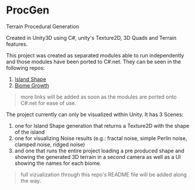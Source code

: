 # ProcGen

Terrain Procedural Generation

Created in Unity3D using C#, unity's Texture2D, 3D Quads and Terrain features.

This project was created as separated modules able to run independently and those modules have been ported to C#.net. They can be seen in the following repos:

1. [Island Shape](https://github.com/brunorc93/islandShapeGen.net)  
1. [Biome Growth](https://github.com/brunorc93/BiomeGrowth.net)  
> more links will be added as soon as the modules are ported onto C#.net for ease of use.  

The project currently can only be visualized within Unity. It has 3 Scenes:
1. one for Island Shape generation that returns a Texture2D with the shape of the island  
1. one for visualizing Noise results (e.g.: fractal noise, simple Perlin noise, clamped noise, ridged noise)
1. and one that runs the entire project loading a pre produced shape and showing the generated 3D terrain in a second camera as well as a UI showing the names for each biome.
> full vizualization through this repo's README file will be added along the way.
